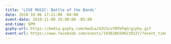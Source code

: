 ```yaml
---
title: 'LIVE MUSIC: Battle of the Bands'
date: 2018-10-06 17:21:00 -04:00
event-date: 2018-11-08 19:00:00 -05:00
end-time: 9PM
giphy-url: https://media.giphy.com/media/AIU3csYNTkPqU/giphy.gif
event-url: https://www.facebook.com/events/1938286506239227/?event_time_id=1938286519572559
---
```



